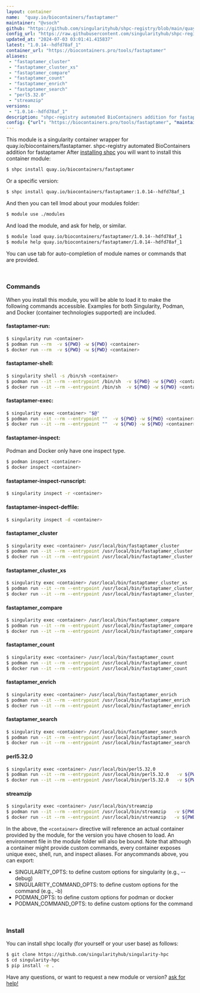 ```yaml
---
layout: container
name:  "quay.io/biocontainers/fastaptamer"
maintainer: "@vsoch"
github: "https://github.com/singularityhub/shpc-registry/blob/main/quay.io/biocontainers/fastaptamer/container.yaml"
config_url: "https://raw.githubusercontent.com/singularityhub/shpc-registry/main/quay.io/biocontainers/fastaptamer/container.yaml"
updated_at: "2024-07-03 03:01:41.415837"
latest: "1.0.14--hdfd78af_1"
container_url: "https://biocontainers.pro/tools/fastaptamer"
aliases:
 - "fastaptamer_cluster"
 - "fastaptamer_cluster_xs"
 - "fastaptamer_compare"
 - "fastaptamer_count"
 - "fastaptamer_enrich"
 - "fastaptamer_search"
 - "perl5.32.0"
 - "streamzip"
versions:
 - "1.0.14--hdfd78af_1"
description: "shpc-registry automated BioContainers addition for fastaptamer"
config: {"url": "https://biocontainers.pro/tools/fastaptamer", "maintainer": "@vsoch", "description": "shpc-registry automated BioContainers addition for fastaptamer", "latest": {"1.0.14--hdfd78af_1": "sha256:835f80a358023c187eb0412452fe9884e3fef20d266981eab3f88d25c43456eb"}, "tags": {"1.0.14--hdfd78af_1": "sha256:835f80a358023c187eb0412452fe9884e3fef20d266981eab3f88d25c43456eb"}, "docker": "quay.io/biocontainers/fastaptamer", "aliases": {"fastaptamer_cluster": "/usr/local/bin/fastaptamer_cluster", "fastaptamer_cluster_xs": "/usr/local/bin/fastaptamer_cluster_xs", "fastaptamer_compare": "/usr/local/bin/fastaptamer_compare", "fastaptamer_count": "/usr/local/bin/fastaptamer_count", "fastaptamer_enrich": "/usr/local/bin/fastaptamer_enrich", "fastaptamer_search": "/usr/local/bin/fastaptamer_search", "perl5.32.0": "/usr/local/bin/perl5.32.0", "streamzip": "/usr/local/bin/streamzip"}}
---
```


This module is a singularity container wrapper for quay.io/biocontainers/fastaptamer.
shpc-registry automated BioContainers addition for fastaptamer
After [installing shpc](#install) you will want to install this container module:


```bash
$ shpc install quay.io/biocontainers/fastaptamer
```

Or a specific version:

```bash
$ shpc install quay.io/biocontainers/fastaptamer:1.0.14--hdfd78af_1
```

And then you can tell lmod about your modules folder:

```bash
$ module use ./modules
```

And load the module, and ask for help, or similar.

```bash
$ module load quay.io/biocontainers/fastaptamer/1.0.14--hdfd78af_1
$ module help quay.io/biocontainers/fastaptamer/1.0.14--hdfd78af_1
```

You can use tab for auto-completion of module names or commands that are provided.

<br>

### Commands

When you install this module, you will be able to load it to make the following commands accessible.
Examples for both Singularity, Podman, and Docker (container technologies supported) are included.

#### fastaptamer-run:

```bash
$ singularity run <container>
$ podman run --rm  -v ${PWD} -w ${PWD} <container>
$ docker run --rm  -v ${PWD} -w ${PWD} <container>
```

#### fastaptamer-shell:

```bash
$ singularity shell -s /bin/sh <container>
$ podman run --it --rm --entrypoint /bin/sh  -v ${PWD} -w ${PWD} <container>
$ docker run --it --rm --entrypoint /bin/sh  -v ${PWD} -w ${PWD} <container>
```

#### fastaptamer-exec:

```bash
$ singularity exec <container> "$@"
$ podman run --it --rm --entrypoint ""  -v ${PWD} -w ${PWD} <container> "$@"
$ docker run --it --rm --entrypoint ""  -v ${PWD} -w ${PWD} <container> "$@"
```

#### fastaptamer-inspect:

Podman and Docker only have one inspect type.

```bash
$ podman inspect <container>
$ docker inspect <container>
```

#### fastaptamer-inspect-runscript:

```bash
$ singularity inspect -r <container>
```

#### fastaptamer-inspect-deffile:

```bash
$ singularity inspect -d <container>
```


#### fastaptamer_cluster

```bash
$ singularity exec <container> /usr/local/bin/fastaptamer_cluster
$ podman run --it --rm --entrypoint /usr/local/bin/fastaptamer_cluster   -v ${PWD} -w ${PWD} <container> -c " $@"
$ docker run --it --rm --entrypoint /usr/local/bin/fastaptamer_cluster   -v ${PWD} -w ${PWD} <container> -c " $@"
```


#### fastaptamer_cluster_xs

```bash
$ singularity exec <container> /usr/local/bin/fastaptamer_cluster_xs
$ podman run --it --rm --entrypoint /usr/local/bin/fastaptamer_cluster_xs   -v ${PWD} -w ${PWD} <container> -c " $@"
$ docker run --it --rm --entrypoint /usr/local/bin/fastaptamer_cluster_xs   -v ${PWD} -w ${PWD} <container> -c " $@"
```


#### fastaptamer_compare

```bash
$ singularity exec <container> /usr/local/bin/fastaptamer_compare
$ podman run --it --rm --entrypoint /usr/local/bin/fastaptamer_compare   -v ${PWD} -w ${PWD} <container> -c " $@"
$ docker run --it --rm --entrypoint /usr/local/bin/fastaptamer_compare   -v ${PWD} -w ${PWD} <container> -c " $@"
```


#### fastaptamer_count

```bash
$ singularity exec <container> /usr/local/bin/fastaptamer_count
$ podman run --it --rm --entrypoint /usr/local/bin/fastaptamer_count   -v ${PWD} -w ${PWD} <container> -c " $@"
$ docker run --it --rm --entrypoint /usr/local/bin/fastaptamer_count   -v ${PWD} -w ${PWD} <container> -c " $@"
```


#### fastaptamer_enrich

```bash
$ singularity exec <container> /usr/local/bin/fastaptamer_enrich
$ podman run --it --rm --entrypoint /usr/local/bin/fastaptamer_enrich   -v ${PWD} -w ${PWD} <container> -c " $@"
$ docker run --it --rm --entrypoint /usr/local/bin/fastaptamer_enrich   -v ${PWD} -w ${PWD} <container> -c " $@"
```


#### fastaptamer_search

```bash
$ singularity exec <container> /usr/local/bin/fastaptamer_search
$ podman run --it --rm --entrypoint /usr/local/bin/fastaptamer_search   -v ${PWD} -w ${PWD} <container> -c " $@"
$ docker run --it --rm --entrypoint /usr/local/bin/fastaptamer_search   -v ${PWD} -w ${PWD} <container> -c " $@"
```


#### perl5.32.0

```bash
$ singularity exec <container> /usr/local/bin/perl5.32.0
$ podman run --it --rm --entrypoint /usr/local/bin/perl5.32.0   -v ${PWD} -w ${PWD} <container> -c " $@"
$ docker run --it --rm --entrypoint /usr/local/bin/perl5.32.0   -v ${PWD} -w ${PWD} <container> -c " $@"
```


#### streamzip

```bash
$ singularity exec <container> /usr/local/bin/streamzip
$ podman run --it --rm --entrypoint /usr/local/bin/streamzip   -v ${PWD} -w ${PWD} <container> -c " $@"
$ docker run --it --rm --entrypoint /usr/local/bin/streamzip   -v ${PWD} -w ${PWD} <container> -c " $@"
```



In the above, the `<container>` directive will reference an actual container provided
by the module, for the version you have chosen to load. An environment file in the
module folder will also be bound. Note that although a container
might provide custom commands, every container exposes unique exec, shell, run, and
inspect aliases. For anycommands above, you can export:

 - SINGULARITY_OPTS: to define custom options for singularity (e.g., --debug)
 - SINGULARITY_COMMAND_OPTS: to define custom options for the command (e.g., -b)
 - PODMAN_OPTS: to define custom options for podman or docker
 - PODMAN_COMMAND_OPTS: to define custom options for the command

<br>

### Install

You can install shpc locally (for yourself or your user base) as follows:

```bash
$ git clone https://github.com/singularityhub/singularity-hpc
$ cd singularity-hpc
$ pip install -e .
```

Have any questions, or want to request a new module or version? [ask for help!](https://github.com/singularityhub/singularity-hpc/issues)
